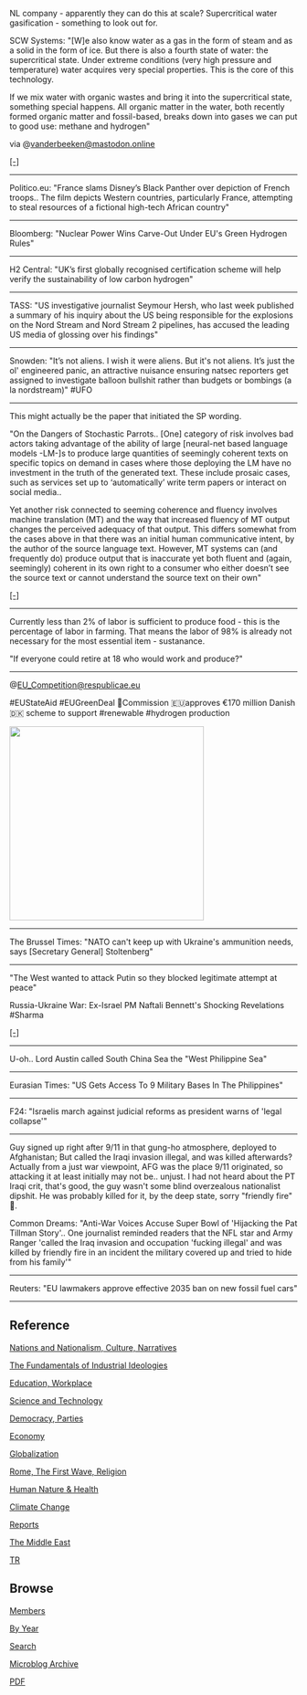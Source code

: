 

NL company - apparently they can do this at scale? Supercritical water
gasification - something to look out for.

SCW Systems: "[W]e also know water as a gas in the form of steam and
as a solid in the form of ice. But there is also a fourth state of
water: the supercritical state. Under extreme conditions (very high
pressure and temperature) water acquires very special properties. This
is the core of this technology.

If we mix water with organic wastes and bring it into the
supercritical state, something special happens. All organic matter in
the water, both recently formed organic matter and fossil-based,
breaks down into gases we can put to good use: methane and hydrogen"

via @vanderbeeken@mastodon.online

[[-]](https://scwsystems.com/en/cleanup-gas/)

---

Politico.eu: "France slams Disney’s Black Panther over depiction of
French troops.. The film depicts Western countries, particularly
France, attempting to steal resources of a fictional high-tech African
country"

---

Bloomberg: "Nuclear Power Wins Carve-Out Under EU's Green Hydrogen Rules"

---

H2 Central: "UK’s first globally recognised certification scheme will
help verify the sustainability of low carbon hydrogen"

---

TASS: "US investigative journalist Seymour Hersh, who last week
published a summary of his inquiry about the US being responsible for
the explosions on the Nord Stream and Nord Stream 2 pipelines, has
accused the leading US media of glossing over his findings"

---

Snowden: "It’s not aliens. I wish it were aliens. But it's not
aliens. It’s just the ol' engineered panic, an attractive nuisance
ensuring natsec reporters get assigned to investigate balloon bullshit
rather than budgets or bombings (a la nordstream)" \#UFO

---

This might actually be the paper that initiated the SP wording.

"On the Dangers of Stochastic Parrots.. [One] category of risk
involves bad actors taking advantage of the ability of large
[neural-net based language models -LM-]s to produce large quantities
of seemingly coherent texts on specific topics on demand in cases
where those deploying the LM have no investment in the truth of the
generated text. These include prosaic cases, such as services set up
to ‘automatically’ write term papers or interact on social media..

Yet another risk connected to seeming coherence and fluency involves
machine translation (MT) and the way that increased fluency of MT
output changes the perceived adequacy of that output.  This differs
somewhat from the cases above in that there was an initial human
communicative intent, by the author of the source language
text. However, MT systems can (and frequently do) produce output that
is inaccurate yet both fluent and (again, seemingly) coherent in its
own right to a consumer who either doesn’t see the source text or
cannot understand the source text on their own"

[[-]](https://dl.acm.org/doi/pdf/10.1145/3442188.3445922)

---

Currently less than 2% of labor is sufficient to produce food - this
is the percentage of labor in farming. That means the labor of 98% is
already not necessary for the most essential item - sustanance.

"If everyone could retire at 18 who would work and produce?"

---

@EU_Competition@respublicae.eu

\#EUStateAid \#EUGreenDeal 🌱Commission 🇪🇺approves €170 million Danish
🇩🇰 scheme to support #renewable #hydrogen production

<img width='340' src='https://files.respublicae.eu/media_attachments/files/109/868/570/243/686/745/original/cc05ba4a1056cfda.jpg'/> 

---

The Brussel Times: "NATO can't keep up with Ukraine's ammunition
needs, says [Secretary General] Stoltenberg"

---

"The West wanted to attack Putin so they blocked legitimate attempt at peace"

Russia-Ukraine War: Ex-Israel PM Naftali Bennett's Shocking
Revelations \#Sharma

[[-]](https://youtu.be/JREMEqXSpGA)

---

U-oh.. Lord Austin called South China Sea the "West Philippine Sea"

---

Eurasian Times: "US Gets Access To 9 Military Bases In The Philippines"

---

F24: "Israelis march against judicial reforms as president warns of
'legal collapse'"

---

Guy signed up right after 9/11 in that gung-ho atmosphere, deployed to
Afghanistan; But called the Iraqi invasion illegal, and was killed
afterwards?  Actually from a just war viewpoint, AFG was the place
9/11 originated, so attacking it at least initially may not
be.. unjust. I had not heard about the PT Iraqi crit, that's good, the
guy wasn't some blind overzealous nationalist dipshit. He was probably
killed for it, by the deep state, sorry "friendly fire" 🤔.

Common Dreams: "Anti-War Voices Accuse Super Bowl of 'Hijacking the
Pat Tillman Story'.. One journalist reminded readers that the NFL star
and Army Ranger 'called the Iraq invasion and occupation 'fucking
illegal' and was killed by friendly fire in an incident the military
covered up and tried to hide from his family'"

---

Reuters: "EU lawmakers approve effective 2035 ban on new fossil fuel cars"

---

## Reference

[Nations and Nationalism, Culture, Narratives](2013/02/nations-and-nationalism.html)

[The Fundamentals of Industrial Ideologies](2011/04/fundamentals-of-industrial-ideologies.html)

[Education, Workplace](2017/09/education-workplace.html)

[Science and Technology](2018/09/science-technology.html)

[Democracy, Parties](2016/11/democracy.html)

[Economy](2018/05/economy.html)

[Globalization](2018/09/globalization.html)

[Rome, The First Wave, Religion](2017/12/rome.html)

[Human Nature & Health](2020/07/human-nature.html)

[Climate Change](2018/12/climate.html)

[Reports](2019/05/reports.html)

[The Middle East](2019/07/middleeast.html)

[TR](../tr)

## Browse

[Members](2022/08/members.html)

[By Year](years.html)

[Search](search.html)

[Microblog Archive](mbl/index.html)

[PDF](https://drive.google.com/uc?export=view&id=1FSi-1MnqXVq_PVTEXzzflwN8-7h92N_R)
